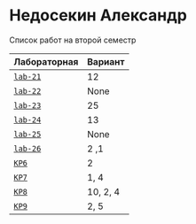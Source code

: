 # Недосекин Александр
<summary>Список работ на второй семестр</summary>


| **Лабораторная**                                                              | **Вариант**                       |
|-------------------------------------------------------------------------------|-----------------------------------|
| [`lab-21`](https://github.com/Maxsmile123/MAI_109B_22/tree/main/Nedosekin/lab21) | 12                              |
| [`lab-22`](https://github.com/Maxsmile123/MAI_109B_22/tree/main/Nedosekin/lab22) | None   |
| [`lab-23`](https://github.com/Maxsmile123/MAI_109B_22/tree/main/Nedosekin/lab23) | 25                   |
| [`lab-24`](https://github.com/Maxsmile123/MAI_109B_22/tree/main/Nedosekin/lab24) | 13                |
| [`lab-25`](https://github.com/Maxsmile123/MAI_109B_22/tree/main/Nedosekin/lab25) | None                 |
| [`lab-26`](https://github.com/Maxsmile123/MAI_109B_22/tree/main/Nedosekin/lab26) | 2 ,1 |
| [`KP6`](https://github.com/Maxsmile123/MAI_109B_22/tree/main/Nedosekin/KP6)      | 2                  |
| [`KP7`](https://github.com/Maxsmile123/MAI_109B_22/tree/main/Nedosekin/KP7)      | 1, 4                  |
| [`KP8`](https://github.com/Maxsmile123/MAI_109B_22/tree/main/Nedosekin/KP8)      | 10, 2, 4                 |
| [`KP9`](https://github.com/Maxsmile123/MAI_109B_22/tree/main/Nedosekin/KP9)      | 2, 5                  |

